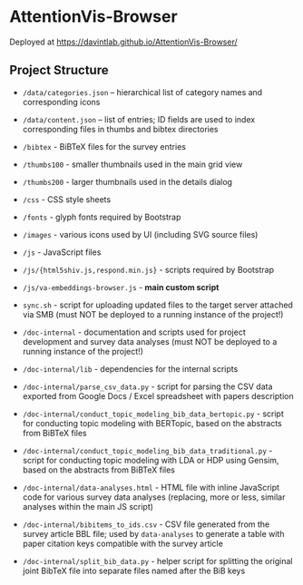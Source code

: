 # AttentionVis-Browser

Deployed at https://davintlab.github.io/AttentionVis-Browser/




## Project Structure

- `/data/categories.json` – hierarchical list of category names and corresponding icons
- `/data/content.json` – list of entries; ID fields are used to index corresponding files in thumbs and bibtex directories

- `/bibtex` - BiBTeX files for the survey entries
- `/thumbs100` - smaller thumbnails used in the main grid view
- `/thumbs200` - larger thumbnails used in the details dialog

- `/css` - CSS style sheets
- `/fonts` - glyph fonts required by Bootstrap
- `/images` - various icons used by UI (including SVG source files)
- `/js` - JavaScript files
- `/js/{html5shiv.js,respond.min.js}` - scripts required by Bootstrap
- `/js/va-embeddings-browser.js` - **main custom script**

- `sync.sh` - script for uploading updated files to the target server attached via SMB (must NOT be deployed to a running instance of the project!)

- `/doc-internal` - documentation and scripts used for project development and survey data analyses (must NOT be deployed to a running instance of the project!) 
- `/doc-internal/lib` - dependencies for the internal scripts
- `/doc-internal/parse_csv_data.py` - script for parsing the CSV data exported from Google Docs / Excel spreadsheet with papers description
- `/doc-internal/conduct_topic_modeling_bib_data_bertopic.py` - script for conducting topic modeling with BERTopic, based on the abstracts from BiBTeX files
- `/doc-internal/conduct_topic_modeling_bib_data_traditional.py` - script for conducting topic modeling with LDA or HDP using Gensim, based on the abstracts from BiBTeX files
- `/doc-internal/data-analyses.html` - HTML file with inline JavaScript code for various survey data analyses (replacing, more or less, similar analyses within the main JS script)
- `/doc-internal/bibitems_to_ids.csv` - CSV file generated from the survey article BBL file; used by `data-analyses` to generate a table with paper citation keys compatible with the survey article
- `/doc-internal/split_bib_data.py` - helper script for splitting the original joint BibTeX file into separate files named after the BiB keys




